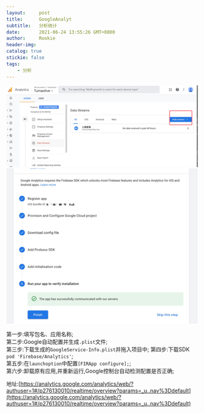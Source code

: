 ```yaml
---
layout:     post
title:      GoogleAnalyt
subtitle:  	分析统计
date:       2021-06-24 13:55:26 GMT+0800
author:     Rookie
header-img: 
catalog: true
stickie: false
tags:
    - 分析
---
```


![图1](/img/20210624/2.png)
![图1](/img/20210624/1.png)

第一步:填写包名、应用名称;  
第二步:Google自动配置并生成`.plist`文件;  
第三步:下载生成的`GoogleService-Info.plist`并拖入项目中; 
第四步:下载SDK `pod 'Firebase/Analytics'`;  
第五步:在`launchoption`中配置`[FIRApp configure];`;  
第六步:卸载原有应用,并重新运行,Google控制台自动检测配置是否正确;  

地址:[https://analytics.google.com/analytics/web/?authuser=1#/p276130010/realtime/overview?params=_u..nav%3Ddefault](https://analytics.google.com/analytics/web/?authuser=1#/p276130010/realtime/overview?params=_u..nav%3Ddefault)